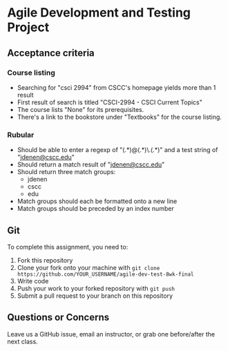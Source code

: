# Agile Development and Testing Project

## Acceptance criteria
### Course listing
- Searching for "csci 2994" from CSCC's homepage yields more than 1 result
- First result of search is titled "CSCI-2994 - CSCI Current Topics"
- The course lists "None" for its prerequisites. 
- There's a link to the bookstore under "Textbooks" for the course listing.

### Rubular
- Should be able to enter a regexp of "(.\*)@(.\*)\\.(.*)" and a test string of "jdenen@cscc.edu"
- Should return a match result of "jdenen@cscc.edu"
- Should return three match groups:
  - jdenen
  - cscc
  - edu
- Match groups should each be formatted onto a new line
- Match groups should be preceded by an index number

## Git

To complete this assignment, you need to:

1. Fork this repository
2. Clone your fork onto your machine with `git clone https://github.com/YOUR_USERNAME/agile-dev-test-8wk-final`
3. Write code
4. Push your work to your forked repository with `git push`
5. Submit a pull request to your branch on this repository

## Questions or Concerns

Leave us a GitHub issue, email an instructor, or grab one before/after the next class.